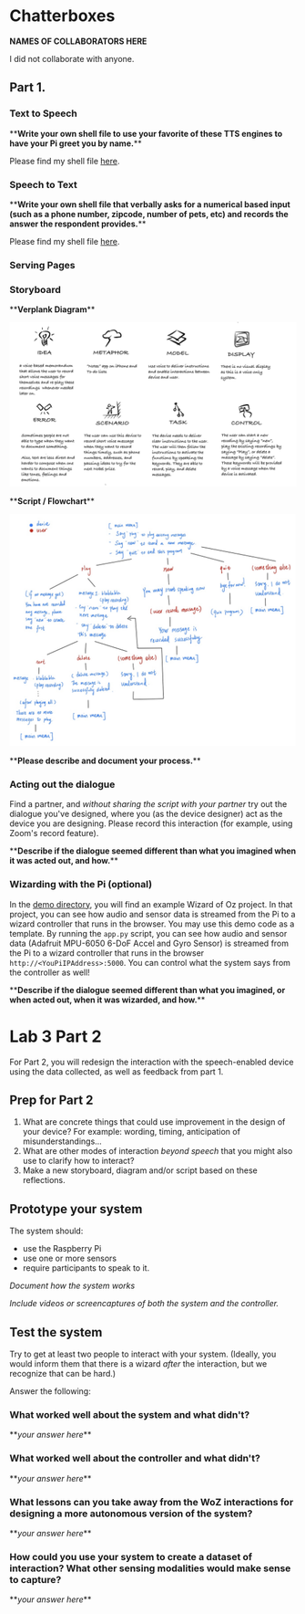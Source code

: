 # Chatterboxes
**NAMES OF COLLABORATORS HERE**

I did not collaborate with anyone.

## Part 1.

### Text to Speech 

\*\***Write your own shell file to use your favorite of these TTS engines to have your Pi greet you by name.**\*\*

Please find my shell file [here](https://github.com/jackiejiaqiliu/Interactive-Lab-Hub/blob/Fall2022/Lab%203/greet_by_name.sh).

### Speech to Text

\*\***Write your own shell file that verbally asks for a numerical based input (such as a phone number, zipcode, number of pets, etc) and records the answer the respondent provides.**\*\*

Please find my shell file [here](https://github.com/jackiejiaqiliu/Interactive-Lab-Hub/tree/Fall2022/Lab%203/numerical_input).

### Serving Pages

### Storyboard

\*\***Verplank Diagram**\*\*

![Verplank digram](https://github.com/jackiejiaqiliu/Interactive-Lab-Hub/blob/Fall2022/Lab%203/IDD%20Lab%203%20-%20Verplak%20Diagram.jpg)

\*\***Script / Flowchart**\*\*

![Script Flow Chart](https://github.com/jackiejiaqiliu/Interactive-Lab-Hub/blob/Fall2022/Lab%203/IDD%20Lab%203%20-%20Script:Flowchart.jpg)


\*\***Please describe and document your process.**\*\*

### Acting out the dialogue

Find a partner, and *without sharing the script with your partner* try out the dialogue you've designed, where you (as the device designer) act as the device you are designing.  Please record this interaction (for example, using Zoom's record feature).

\*\***Describe if the dialogue seemed different than what you imagined when it was acted out, and how.**\*\*

### Wizarding with the Pi (optional)
In the [demo directory](./demo), you will find an example Wizard of Oz project. In that project, you can see how audio and sensor data is streamed from the Pi to a wizard controller that runs in the browser.  You may use this demo code as a template. By running the `app.py` script, you can see how audio and sensor data (Adafruit MPU-6050 6-DoF Accel and Gyro Sensor) is streamed from the Pi to a wizard controller that runs in the browser `http://<YouPiIPAddress>:5000`. You can control what the system says from the controller as well!

\*\***Describe if the dialogue seemed different than what you imagined, or when acted out, when it was wizarded, and how.**\*\*

# Lab 3 Part 2

For Part 2, you will redesign the interaction with the speech-enabled device using the data collected, as well as feedback from part 1.

## Prep for Part 2

1. What are concrete things that could use improvement in the design of your device? For example: wording, timing, anticipation of misunderstandings...
2. What are other modes of interaction _beyond speech_ that you might also use to clarify how to interact?
3. Make a new storyboard, diagram and/or script based on these reflections.

## Prototype your system

The system should:
* use the Raspberry Pi 
* use one or more sensors
* require participants to speak to it. 

*Document how the system works*

*Include videos or screencaptures of both the system and the controller.*

## Test the system
Try to get at least two people to interact with your system. (Ideally, you would inform them that there is a wizard _after_ the interaction, but we recognize that can be hard.)

Answer the following:

### What worked well about the system and what didn't?
\*\**your answer here*\*\*

### What worked well about the controller and what didn't?

\*\**your answer here*\*\*

### What lessons can you take away from the WoZ interactions for designing a more autonomous version of the system?

\*\**your answer here*\*\*


### How could you use your system to create a dataset of interaction? What other sensing modalities would make sense to capture?

\*\**your answer here*\*\*

